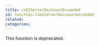 ```yaml
---
title: isK2ServerDocCountExceeded
id: function-isk2serverdoccountexceeded
related:
categories:
---
```


This function is deprecated. 